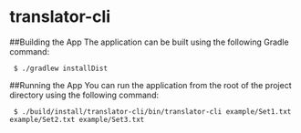 translator-cli
===

##Building the App
The application can be built using the following Gradle command:

```
 $ ./gradlew installDist
```

##Running the App
You can run the application from the root of the project directory using the following command:

```
 $ ./build/install/translator-cli/bin/translator-cli example/Set1.txt example/Set2.txt example/Set3.txt
```